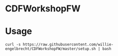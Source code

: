 # CDFWorkshopFW

# Usage
```
curl -s https://raw.githubusercontent.com/willie-engelbrecht/CDFWorkshopFW/master/setup.sh | bash
```
